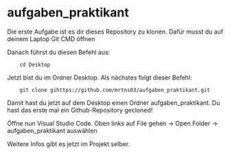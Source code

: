# aufgaben_praktikant

Die erste Aufgabe ist es dir dieses Repository zu klonen.
Dafür musst du auf deinem Laptop Git CMD öffnen

Danach führst du diesen Befehl aus:

        cd Desktop

Jetzt bist du im Ordner Desktop.
Als nächstes folgt dieser Befehl:

        git clone gihttps://github.com/mrtns03/aufgaben_praktikant.git

Damit hast du jetzt auf dem Desktop einen Ordner aufgaben_praktikant.
Du hast das erste mal ein Github-Repository gecloned!

Öffne nun Visual Studio Code.
Oben links auf File gehen -> Open Folder -> aufgaben_praktikant auswählen

Weitere Infos gibt es jetzt im Projekt selber.
